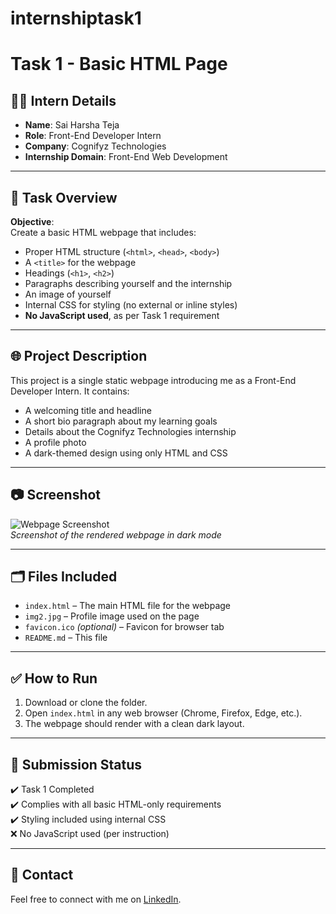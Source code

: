 # internshiptask1
# Task 1 - Basic HTML Page

## 👨‍💻 Intern Details

- **Name**: Sai Harsha Teja  
- **Role**: Front-End Developer Intern  
- **Company**: Cognifyz Technologies  
- **Internship Domain**: Front-End Web Development  

---

## 📌 Task Overview

**Objective**:  
Create a basic HTML webpage that includes:

- Proper HTML structure (`<html>`, `<head>`, `<body>`)
- A `<title>` for the webpage
- Headings (`<h1>`, `<h2>`)
- Paragraphs describing yourself and the internship
- An image of yourself
- Internal CSS for styling (no external or inline styles)
- **No JavaScript used**, as per Task 1 requirement

---

## 🌐 Project Description

This project is a single static webpage introducing me as a Front-End Developer Intern. It contains:

- A welcoming title and headline
- A short bio paragraph about my learning goals
- Details about the Cognifyz Technologies internship
- A profile photo
- A dark-themed design using only HTML and CSS

---

## 📷 Screenshot

![Webpage Screenshot](<img width="953" alt="screenshot 12" src="https://github.com/user-attachments/assets/44e099c6-49c0-4a31-87df-28a9c06546ec" />
)  
*Screenshot of the rendered webpage in dark mode*

---

## 🗂 Files Included

- `index.html` – The main HTML file for the webpage  
- `img2.jpg` – Profile image used on the page  
- `favicon.ico` *(optional)* – Favicon for browser tab  
- `README.md` – This file  

---

## ✅ How to Run

1. Download or clone the folder.
2. Open `index.html` in any web browser (Chrome, Firefox, Edge, etc.).
3. The webpage should render with a clean dark layout.

---

## 📎 Submission Status

✔️ Task 1 Completed  
✔️ Complies with all basic HTML-only requirements  
✔️ Styling included using internal CSS  
❌ No JavaScript used (per instruction)

---

## 🔗 Contact

Feel free to connect with me on [LinkedIn](https://www.linkedin.com/in/harsha-sai-b3953b2a4).

